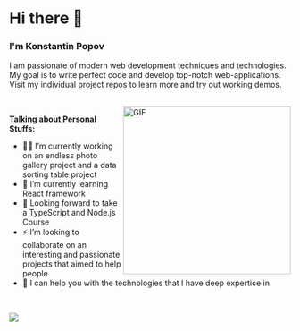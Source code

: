 # Hi there 👋

### I'm Konstantin Popov

I am passionate of modern web development techniques and technologies. My goal is to write perfect code and develop top-notch web-applications. Visit my individual project repos to learn more and try out working demos.

<br>

<img align="right" width="300" alt="GIF" src="https://media.giphy.com/media/M9kgjEsLG6LMbYC9dl/giphy.gif" />

**Talking about Personal Stuffs:**

- 👨‍💻 I’m currently working on an endless photo gallery project and a data sorting table project
- 🌱 I’m currently learning React framework
- 🚀 Looking forward to take a TypeScript and Node.js Course 
- ⚡ I’m looking to collaborate on an interesting and passionate projects that aimed to help people
- 💪 I can help you with the technologies that I have deep expertice in


<br>


![](https://komarev.com/ghpvc/?username=KonstHardy)



<!--
**KonstHardy/KonstHardy** is a ✨ _special_ ✨ repository because its `README.md` (this file) appears on your GitHub profile.

Here are some ideas to get you started:
- 💬 Ask me about ...
- 📫 How to reach me: ...
- 😄 Pronouns: ...
-->
